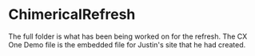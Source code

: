 # ChimericalRefresh
The full folder is what has been being worked on for the refresh.
The CX One Demo file is the embedded file for Justin's site that he had created.
